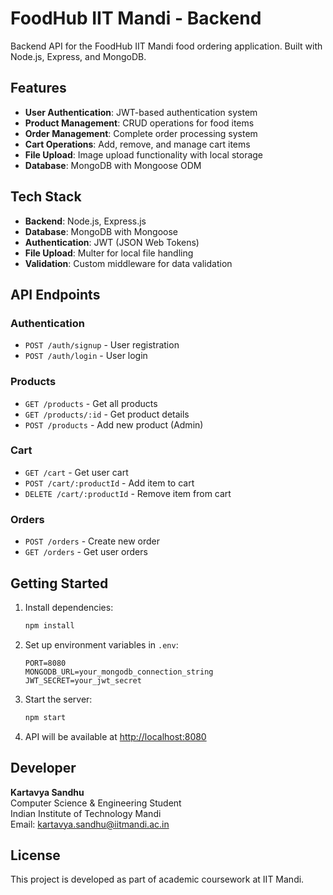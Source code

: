 # FoodHub IIT Mandi - Backend

Backend API for the FoodHub IIT Mandi food ordering application. Built with Node.js, Express, and MongoDB.

## Features

- **User Authentication**: JWT-based authentication system
- **Product Management**: CRUD operations for food items
- **Order Management**: Complete order processing system
- **Cart Operations**: Add, remove, and manage cart items
- **File Upload**: Image upload functionality with local storage
- **Database**: MongoDB with Mongoose ODM

## Tech Stack

- **Backend**: Node.js, Express.js
- **Database**: MongoDB with Mongoose
- **Authentication**: JWT (JSON Web Tokens)
- **File Upload**: Multer for local file handling
- **Validation**: Custom middleware for data validation

## API Endpoints

### Authentication
- `POST /auth/signup` - User registration
- `POST /auth/login` - User login

### Products
- `GET /products` - Get all products
- `GET /products/:id` - Get product details
- `POST /products` - Add new product (Admin)

### Cart
- `GET /cart` - Get user cart
- `POST /cart/:productId` - Add item to cart
- `DELETE /cart/:productId` - Remove item from cart

### Orders
- `POST /orders` - Create new order
- `GET /orders` - Get user orders

## Getting Started

1. Install dependencies:
   ```bash
   npm install
   ```

2. Set up environment variables in `.env`:
   ```
   PORT=8080
   MONGODB_URL=your_mongodb_connection_string
   JWT_SECRET=your_jwt_secret
   ```

3. Start the server:
   ```bash
   npm start
   ```

4. API will be available at [http://localhost:8080](http://localhost:8080)

## Developer

**Kartavya Sandhu**  
Computer Science & Engineering Student  
Indian Institute of Technology Mandi  
Email: kartavya.sandhu@iitmandi.ac.in

## License

This project is developed as part of academic coursework at IIT Mandi.
